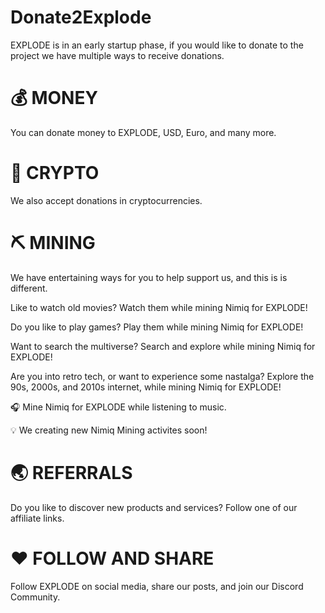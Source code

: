 # Donate2Explode
EXPLODE is in an early startup phase, if you would like to donate to the project we have multiple ways to receive donations.

# 💰 MONEY
You can donate money to EXPLODE, USD, Euro, and many more.

# 👛 CRYPTO 
We also accept donations in cryptocurrencies.

# ⛏️ MINING 
We have entertaining ways for you to help support us, and this is is different. 

Like to watch old movies? Watch them while mining Nimiq for EXPLODE! 

Do you like to play games? Play them while mining Nimiq for EXPLODE! 

Want to search the multiverse? Search and explore while mining Nimiq for EXPLODE! 

Are you into retro tech, or want to experience some nastalga? Explore the 90s, 2000s, and 2010s internet, while mining Nimiq for EXPLODE!

🎧 Mine Nimiq for EXPLODE while listening to music.

💡 We creating new Nimiq Mining activites soon!

# 🌏 REFERRALS 
Do you like to discover new products and services? Follow one of our affiliate links.

# ❤️ FOLLOW AND SHARE 
Follow EXPLODE on social media, share our posts, and join our Discord Community.

